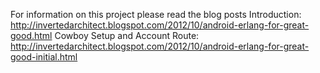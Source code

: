 For information on this project please read the blog posts
Introduction: http://invertedarchitect.blogspot.com/2012/10/android-erlang-for-great-good.html
Cowboy Setup and Account Route: http://invertedarchitect.blogspot.com/2012/10/android-erlang-for-great-good-initial.html